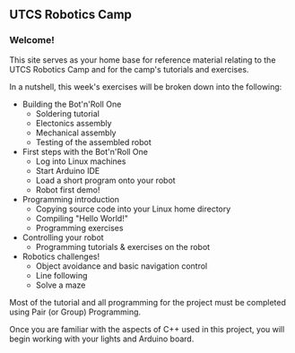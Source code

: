 ## UTCS Robotics Camp

### Welcome!
This site serves as your home base for reference material relating to the UTCS Robotics Camp and for the camp's tutorials and exercises.

In a nutshell, this week's exercises will be broken down into the following:
- Building the Bot'n'Roll One
  - Soldering tutorial
  - Electonics assembly
  - Mechanical assembly
  - Testing of the assembled robot
- First steps with the Bot'n'Roll One
  - Log into Linux machines
  - Start Arduino IDE
  - Load a short program onto your robot
  - Robot first demo!
- Programming introduction
  - Copying source code into your Linux home directory
  - Compiling "Hello World!"
  - Programming exercises
- Controlling your robot
  - Programming tutorials & exercises on the robot
- Robotics challenges!
  - Object avoidance and basic navigation control
  - Line following
  - Solve a maze

Most of the tutorial and all programming for the project must be completed using Pair (or Group) Programming. 

Once you are familiar with the aspects of C++ used in this project, you will begin working with your lights and Arduino board.

